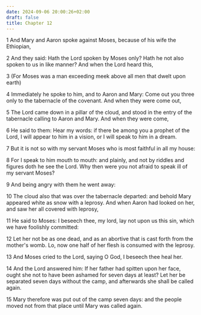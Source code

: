 ```yaml
---
date: 2024-09-06 20:00:26+02:00
draft: false
title: Chapter 12
---
```




1 And Mary and Aaron spoke against Moses, because of his wife the Ethiopian,

2 And they said: Hath the Lord spoken by Moses only? Hath he not also spoken to us in like manner? And when the Lord heard this,

3 (For Moses was a man exceeding meek above all men that dwelt upon earth)

4 Immediately he spoke to him, and to Aaron and Mary: Come out you three only to the tabernacle of the covenant. And when they were come out,

5 The Lord came down in a pillar of the cloud, and stood in the entry of the tabernacle calling to Aaron and Mary. And when they were come,

6 He said to them: Hear my words: if there be among you a prophet of the Lord, I will appear to him in a vision, or I will speak to him in a dream.

7 But it is not so with my servant Moses who is most faithful in all my house:

8 For I speak to him mouth to mouth: and plainly, and not by riddles and figures doth he see the Lord. Why then were you not afraid to speak ill of my servant Moses?

9 And being angry with them he went away:

10 The cloud also that was over the tabernacle departed: and behold Mary appeared white as snow with a leprosy. And when Aaron had looked on her, and saw her all covered with leprosy,

11 He said to Moses: I beseech thee, my lord, lay not upon us this sin, which we have foolishly committed:

12 Let her not be as one dead, and as an abortive that is cast forth from the mother's womb. Lo, now one half of her flesh is consumed with the leprosy.

13 And Moses cried to the Lord, saying O God, I beseech thee heal her.

14 And the Lord answered him: If her father had spitten upon her face, ought she not to have been ashamed for seven days at least? Let her be separated seven days without the camp, and afterwards she shall be called again.

15 Mary therefore was put out of the camp seven days: and the people moved not from that place until Mary was called again.

